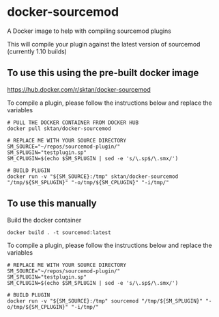 # docker-sourcemod

A Docker image to help with compiling sourcemod plugins

This will compile your plugin against the latest version of sourcemod (currently 1.10 builds)

## To use this using the pre-built docker image
https://hub.docker.com/r/sktan/docker-sourcemod

To compile a plugin, please follow the instructions below and replace the variables

```
# PULL THE DOCKER CONTAINER FROM DOCKER HUB
docker pull sktan/docker-sourcemod

# REPLACE ME WITH YOUR SOURCE DIRECTORY
SM_SOURCE="~/repos/sourcemod-plugin/"
SM_SPLUGIN="testplugin.sp"
SM_CPLUGIN=$(echo $SM_SPLUGIN | sed -e 's/\.sp$/\.smx/')

# BUILD PLUGIN
docker run -v "${SM_SOURCE}:/tmp" sktan/docker-sourcemod "/tmp/${SM_SPLUGIN}" "-o/tmp/${SM_CPLUGIN}" "-i/tmp/"
```

## To use this manually

Build the docker container

```
docker build . -t sourcemod:latest
```

To compile a plugin, please follow the instructions below and replace the variables

```
# REPLACE ME WITH YOUR SOURCE DIRECTORY
SM_SOURCE="~/repos/sourcemod-plugin/"
SM_SPLUGIN="testplugin.sp"
SM_CPLUGIN=$(echo $SM_SPLUGIN | sed -e 's/\.sp$/\.smx/')

# BUILD PLUGIN
docker run -v "${SM_SOURCE}:/tmp" sourcemod "/tmp/${SM_SPLUGIN}" "-o/tmp/${SM_CPLUGIN}" "-i/tmp/"
```
